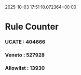 2025-10-03 17:51:10.072364+00:00
# Rule Counter 
 ### UCATE : 404666

 ### Veneto : 527928

 ### Allowlist : 13930